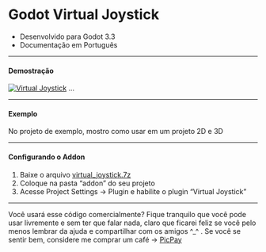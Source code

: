 # **Godot Virtual Joystick**

- Desenvolvido para Godot 3.3
- Documentação em Português

------------

#### Demostração
[![Virtual Joystick](https://www.youtube.com/watch?v=T56kGj-w5cM "Virtual Joystick")](https://drive.google.com/file/d/1bjq6bwpphG2j-1xnwshIHS97BQs6KTUa/view?usp=sharing "Virtual Joystick")
...

------------

#### Exemplo
No projeto de exemplo, mostro como usar em um projeto 2D e 3D

------------


#### Configurando o Addon
1. Baixe o arquivo [virtual_joystick.7z](https://github.com/mcunha-br/Godot_VirtualJoystick/raw/main/virtual_joystick.7z)
2. Coloque na pasta “addon” do seu projeto
3. Acesse Project Settings -> Plugin e habilite o plugin “Virtual Joystick”


------------

Você usará esse código comercialmente? Fique tranquilo que você pode usar livremente e sem ter que falar nada, claro que ficarei feliz se você pelo menos lembrar da ajuda e compartilhar com os amigos ^_^ . Se você se sentir bem, considere me comprar um café -> [PicPay](https://drive.google.com/file/d/1gdOPqMZDVS8T_i8JToAUN2eQcC-Tn8qq/view?usp=sharing "PicPay")
